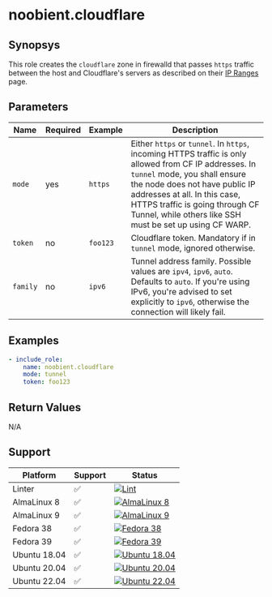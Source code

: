 # noobient.cloudflare

## Synopsys

This role creates the `cloudflare` zone in firewalld that passes `https` traffic
between the host and Cloudflare's servers as described on their
[IP Ranges](https://www.cloudflare.com/ips/) page.

## Parameters

| Name | Required | Example | Description |
|---|---|---|---|
| `mode` | yes | `https` | Either `https` or `tunnel`. In `https`, incoming HTTPS traffic is only allowed from CF IP addresses. In `tunnel` mode, you shall ensure the node does not have public IP addresses at all. In this case, HTTPS traffic is going through CF Tunnel, while others like SSH must be set up using CF WARP. |
| `token` | no | `foo123` | Cloudflare token. Mandatory if in `tunnel` mode, ignored otherwise. |
| `family` | no | `ipv6` | Tunnel address family. Possible values are `ipv4`, `ipv6`, `auto`. Defaults to `auto`. If you're using IPv6, you're advised to set explicitly to `ipv6`, otherwise the connection will likely fail. |

## Examples

```yml
- include_role:
    name: noobient.cloudflare
    mode: tunnel
    token: foo123
```

## Return Values

N/A

## Support

| Platform | Support | Status |
|---|---|---|
| Linter | ✅ | [![Lint](https://github.com/noobient/ansible-galaxy-cloudflare/actions/workflows/lint.yml/badge.svg)](https://github.com/noobient/ansible-galaxy-cloudflare/actions/workflows/lint.yml) |
| AlmaLinux 8 | ✅ | [![AlmaLinux 8](https://github.com/noobient/ansible-galaxy-cloudflare/actions/workflows/almalinux-8.yml/badge.svg)](https://github.com/noobient/ansible-galaxy-cloudflare/actions/workflows/almalinux-8.yml) |
| AlmaLinux 9 | ✅ | [![AlmaLinux 9](https://github.com/noobient/ansible-galaxy-cloudflare/actions/workflows/almalinux-9.yml/badge.svg)](https://github.com/noobient/ansible-galaxy-cloudflare/actions/workflows/almalinux-9.yml) |
| Fedora 38 | ✅ | [![Fedora 38](https://github.com/noobient/ansible-galaxy-cloudflare/actions/workflows/fedora-38.yml/badge.svg)](https://github.com/noobient/ansible-galaxy-cloudflare/actions/workflows/fedora-38.yml) |
| Fedora 39 | ✅ | [![Fedora 39](https://github.com/noobient/ansible-galaxy-cloudflare/actions/workflows/fedora-39.yml/badge.svg)](https://github.com/noobient/ansible-galaxy-cloudflare/actions/workflows/fedora-39.yml) |
| Ubuntu 18.04 | ✅ | [![Ubuntu 18.04](https://github.com/noobient/ansible-galaxy-cloudflare/actions/workflows/ubuntu-18.04.yml/badge.svg)](https://github.com/noobient/ansible-galaxy-cloudflare/actions/workflows/ubuntu-18.04.yml) |
| Ubuntu 20.04 | ✅ | [![Ubuntu 20.04](https://github.com/noobient/ansible-galaxy-cloudflare/actions/workflows/ubuntu-20.04.yml/badge.svg)](https://github.com/noobient/ansible-galaxy-cloudflare/actions/workflows/ubuntu-20.04.yml) |
| Ubuntu 22.04 | ✅ | [![Ubuntu 22.04](https://github.com/noobient/ansible-galaxy-cloudflare/actions/workflows/ubuntu-22.04.yml/badge.svg)](https://github.com/noobient/ansible-galaxy-cloudflare/actions/workflows/ubuntu-22.04.yml) |
